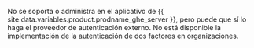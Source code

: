 No se soporta o administra en el aplicativo de {{ site.data.variables.product.prodname_ghe_server }}, pero puede que sí lo haga el proveedor de autenticación externo. No está disponible la implementación de la autenticación de dos factores en organizaciones.
